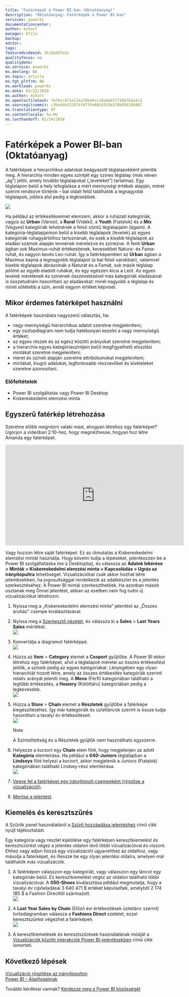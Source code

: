 ```yaml
---
title: "Fatérképek a Power BI-ban (Oktatóanyag)"
description: "Oktatóanyag: Fatérképek a Power BI-ban"
services: powerbi
documentationcenter: 
author: mihart
manager: kfile
backup: 
editor: 
tags: 
featuredvideoid: IkJda4O7oGs
qualityfocus: no
qualitydate: 
ms.service: powerbi
ms.devlang: NA
ms.topic: article
ms.tgt_pltfrm: NA
ms.workload: powerbi
ms.date: 01/23/2018
ms.author: mihart
ms.openlocfilehash: 7a76cc071a114a7bbd4ccc8ade61ff10b7b2e4c5
ms.sourcegitcommit: c3be4de522874fd73fe6854333b379b85619b907
ms.translationtype: HT
ms.contentlocale: hu-HU
ms.lasthandoff: 01/24/2018
---
```

# <a name="treemaps-in-power-bi-tutorial"></a>Fatérképek a Power BI-ban (Oktatóanyag)
A fatérképek a hierarchikus adatokat beágyazott téglalapokként jelenítik meg.  A hierarchia minden egyes szintjét egy színes téglalap (más néven „ág”) jelöli, amely további téglalapokat („leveleket”) tartalmaz.  Egy téglalapon belül a hely lefoglalása a mért mennyiségi értékek alapján, méret szerint rendezve történik – bal oldalt felül találhatók a legnagyobb téglalapok, jobbra alul pedig a legkisebbek.

![](media/power-bi-visualization-treemaps/pbi-nancy_viz_treemap.png)

Ha például az értékesítéseimet elemzem, akkor a ruházati kategóriák, vagyis az **Urban** (Városi), a **Rural** (Vidéki), a **Youth** (Fiatalok) és a **Mix** (Vegyes) kategóriák lehetnének a felső szintű téglalapjaim (ágaim).  A kategória-téglalapjaimon belül a kisebb téglalapok (levelek) az egyes kategóriák ruhagyártóihoz tartoznának, és ezek a kisebb téglalapok az eladási számok alapján lennének méretezve és színezve.  A fenti **Urban** ágban sok Maximus-ruhát értékesítenek, kevesebbet Natura- és Fama-ruhát, és nagyon kevés Leo-ruhát.  Így a fatérképemben az **Urban** ágban a Maximus kapná a legnagyobb téglalapot (a bal felső sarokban), valamivel kisebb téglalapok ábrázolnák a Naturát és a Famát, sok másik téglalap jelölné az egyéb eladott ruhákat, és egy egészen kicsi a Leót.  Az egyes levelek méretének és színének összevetésével más kategóriák eladásaival is összetudnám hasonlítani az eladásokat: minél nagyobb a téglalap és minél sötétebb a szín, annál nagyon értéket képvisel.

## <a name="when-to-use-a-treemap"></a>Mikor érdemes fatérképet használni
A fatérképek használata nagyszerű választás, ha:

* nagy mennyiségű hierarchikus adatot szeretne megjeleníteni;
* egy oszlopdiagram nem tudja hatékonyan kezelni a nagy mennyiségű értéket;
* az egyes részek és az egész közötti arányokat szeretné megjeleníteni;
* a hierarchia egyes kategóriaszintjein belül megfigyelhető eloszlási mintákat szeretné megjeleníteni;
* méret és színek alapján szeretne attribútumokat megjeleníteni;
* mintákat, kiugró adatokat, legfontosabb részvevőket és kivételeket szeretne azonosítani.

### <a name="prerequisites"></a>Előfeltételek
 - Power BI szolgáltatás vagy Power BI Desktop
 - Kiskereskedelmi elemzési minta

## <a name="create-a-basic-treemap"></a>Egyszerű fatérkép létrehozása
Szeretne előbb megnézni valaki mást, ahogyan létrehoz egy fatérképet?  Ugorjon a videóban 2:10-hez, hogy megnézhesse, hogyan hoz létre Amanda egy fatérképet.

<iframe width="560" height="315" src="https://www.youtube.com/embed/IkJda4O7oGs" frameborder="0" allowfullscreen></iframe>

Vagy hozzon létre saját fatérképet. Ez az útmutatás a Kiskereskedelmi elemzési mintát használja. Hogy követni tudja a lépéseket, jelentkezzen be a Power BI szolgáltatásba (ne a Desktopba), és válassza az **Adatok lekérése \> Minták \> Kiskereskedelmi elemzési minta \>  Kapcsolódás \> Ugrás az irányítópultra**  lehetőséget. Vizualizációkat csak akkor hozhat létre jelentésekben, ha jogosultsággal rendelkezik az adatkészlet és a jelentés szerkesztéséhez. A Power BI mintái szerkeszthetőek. Ha azonban mások osztanak meg Önnel jelentést, abban az esetben nem fog tudni új vizualizációkat létrehozni.

1. Nyissa meg a „Kiskereskedelmi elemzési minta” jelentést az „Összes áruház” csempe kiválasztásával.    
2. Nyissa meg a [Szerkesztő nézetet](service-interact-with-a-report-in-editing-view.md), és válassza ki a **Sales** > **Last Years Sales** mértéket.   
   ![](media/power-bi-visualization-treemaps/treemapfirstvalue_new.png)   
3. Konvertálja a diagramot fatérképpé.  
   ![](media/power-bi-visualization-treemaps/treemapconvertto_new.png)   
4. Húzza az **Item** > **Category** elemet a **Csoport** gyűjtőbe. A Power BI ekkor létrehoz egy fatérképet, ahol a téglalapok méretei az összes értékesítést jelölik, a színeik pedig az egyes kategóriákat.  Lényegében egy olyan hierarchiát hozott létre, amely az összes értékesítés kategóriák szerinti relatív arányát jeleníti meg.  A **Mens** (Férfi) kategóriában található a legtöbb értékesítés, a **Hosiery** (Kötöttáru) kategóriában pedig a legkevesebb.   
   ![](media/power-bi-visualization-treemaps/treemapcomplete_new.png)   
5. Húzza a **Store** > **Chain** elemet a **Részletek** gyűjtőbe a fatérképe kiegészítéséhez. Így már kategóriák és üzletláncok szerint is össze tudja hasonlítani a tavalyi év értékesítéseit.   
   ![](media/power-bi-visualization-treemaps/treemap_addgroup_new.png)
   
   > [!NOTE]
   > A Színtelítettség és a Részletek gyűjtők nem használható egyszerre.
   > 
   > 
5. Helyezze a kurzort egy **Chain** elem fölé, hogy megjelenjen az adott **Kategória** elemleírása.  Ha például a **040-Juniors** téglalapban a **Lindseys** fölé helyezi a kurzort, akkor megjelenik a Juniors (Fiatalok) kategóriában található Lindsey-rész elemleírása.  
   ![](media/power-bi-visualization-treemaps/treemaphoverdetail_new.png)
6. [Vegye fel a fatérképet egy irányítópult-csempeként (rögzítse a vizualizációt)](service-dashboard-tiles.md). 
7. [Mentse a jelentést](service-report-save.md).

## <a name="highlighting-and-cross-filtering"></a>Kiemelés és keresztszűrés
A Szűrők panel használatáról a [Szűrő hozzáadása jelentéshez](power-bi-report-add-filter.md) című cikk nyújt tájékoztatást.

Egy kategória vagy részlet kijelölése egy fatérképen keresztkiemelést és keresztszűrést végez a jelentés oldalon lévő többi vizualizációval és viszont. Ehhez vagy adjon hozzá egy vizualizációt ugyanehhez az oldalhoz, vagy másolja a fatérképet, és illessze be egy olyan jelentési oldalra, amelyen már találhatók más vizualizációk.

1. A fatérképen válasszon egy kategóriát, vagy válasszon egy láncot egy kategórián belül.  Ez keresztkiemelést végez az oldalon található többi vizualizációval. A **050-Shoes** kiválasztása például megmutatja, hogy a tavalyi év cipőeladásai 3 640 471 $ értéket képviseltek, amelyből 2 174 185 $ a Fashion Directtől származott.  
   ![](media/power-bi-visualization-treemaps/treemaphiliting.png)

2. A **Last Year Sales by Chain** (Előző évi értékesítések üzletlánc szerint) tortadiagramban válassza a **Fashions Direct** szeletet, ezzel keresztszűrést végezhet a fatérképen.  
   ![](media/power-bi-visualization-treemaps/treemapnoowl.gif)    

3. A keresztkiemelések és keresztszűrések használatának módját a [Vizualizációk közötti interakciók Power BI-jelentésekben](service-reports-visual-interactions.md) című cikk ismerteti.

## <a name="next-steps"></a>Következő lépések
[Vizualizáció rögzítése az irányítópulton](service-dashboard-pin-tile-from-report.md)  
[Power BI – Alapfogalmak](service-basic-concepts.md)  

További kérdései vannak? [Kérdezze meg a Power BI közösségét](http://community.powerbi.com/)  

